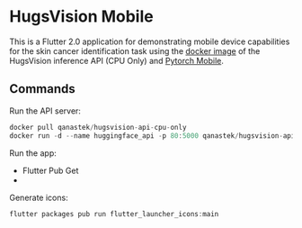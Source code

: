 # HugsVision Mobile

This is a Flutter 2.0 application for demonstrating mobile device capabilities for the skin cancer identification task using the [docker image](https://hub.docker.com/repository/docker/qanastek/hugsvision-api-cpu-only) of the HugsVision inference API (CPU Only) and [Pytorch Mobile](https://pub.dev/packages/pytorch_mobile).

## Commands

Run the API server:

```dart
docker pull qanastek/hugsvision-api-cpu-only
docker run -d --name huggingface_api -p 80:5000 qanastek/hugsvision-api-cpu-only
```

Run the app:

* Flutter Pub Get
* 

Generate icons:

```dart
flutter packages pub run flutter_launcher_icons:main
```
